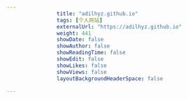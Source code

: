 ---
                title: "adilhyz.github.io"
                tags: [个人网站]
                externalUrl: "https://adilhyz.github.io"
                weight: 441
                showDate: false
                showAuthor: false
                showReadingTime: false
                showEdit: false
                showLikes: false
                showViews: false
                layoutBackgroundHeaderSpace: false
                ---


